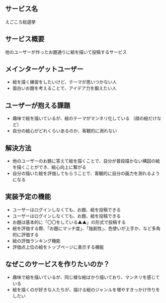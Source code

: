 ## サービス名
えごころ総選挙

## サービス概要
他のユーザーが作ったお題通りに絵を描いて投稿するサービス

## メインターゲットユーザー
- 絵を描く練習をしたいけど、テーマが思いつかない人
- 面白いお題を考えることで、アイデア力を鍛えたい人

## ユーザーが抱える課題
- 趣味で絵を描いているが、絵のテーマがマンネリ化している （顔の絵だけなど）
- 自分の絵心がどれくらいあるのか、客観的に測れない

## 解決方法
- 他のユーザーのお題に答えて絵を描くことで、自分が普段描かない構図の絵を描くことができ、絵心向上に繋がる
- 自分の描いた絵を評価してもらうことで、客観的に自分の画力を測れるようになる

## 実装予定の機能
- ユーザーはログインしなくても、お題、絵を投稿できる
- ユーザーはログインしなくても、お題、絵を投稿できる
- お題は基本的に「〇〇をしている▲▲」の形式で投稿する
- 絵を評価する際、「お題にマッチ度」、「独創性」、色使いが上手か、など多角的に評価する
- 絵の評価ランキング機能
- 評価点上位の絵をトップページに表示する機能

## なぜこのサービスを作りたいのか？
- 趣味で絵を描いているが、同じ様な絵ばかり描いており、マンネリを感じている
- 絵を描くのが好きな人たちが、描ける絵のジャンルを増やすきっかけ作りをしたい
